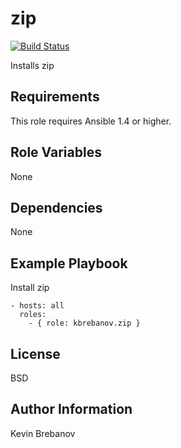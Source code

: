 zip
===

[![Build Status](https://travis-ci.org/kbrebanov/ansible-zip.svg?branch=master)](https://travis-ci.org/kbrebanov/ansible-zip)

Installs zip

Requirements
------------

This role requires Ansible 1.4 or higher.

Role Variables
--------------

None

Dependencies
------------

None

Example Playbook
----------------

Install zip
```
- hosts: all
  roles:
    - { role: kbrebanov.zip }
```

License
-------

BSD

Author Information
------------------

Kevin Brebanov
